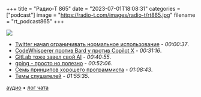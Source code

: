+++
title = "Радио-Т 865"
date = "2023-07-01T18:08:31"
categories = ["podcast"]
image = "https://radio-t.com/images/radio-t/rt865.jpg"
filename = "rt_podcast865"
+++

![](https://radio-t.com/images/radio-t/rt865.jpg)

- [Twitter начал ограничивать нормальное использование](https://techcrunch.com/2023/06/30/twitter-now-requires-an-account-to-view-tweets/) - *00:00:37*.
- [CodeWhisperer против Bard у против Copilot X](https://www.infoworld.com/article/3699140/review-codewhisperer-bard-and-copilot.html) - *00:31:16*.
- [GitLab тоже завел свой AI](https://about.gitlab.com/solutions/code-suggestions/) - *00:40:55*.
- [gping - просто но полезно](https://github.com/orf/gping) - *00:52:06*.
- [Семь принципов хорошего программиста](https://dzone.com/articles/7-basic-principles-of-good-software-engineering) - *01:08:43*.
- [Темы слушателей](https://radio-t.com/p/2023/06/27/prep-865/) - *01:55:35*.

[аудио](https://cdn.radio-t.com/rt_podcast865.mp3) • [лог чата](https://chat.radio-t.com/logs/radio-t-865.html)
<audio src="https://cdn.radio-t.com/rt_podcast865.mp3" preload="none"></audio>
